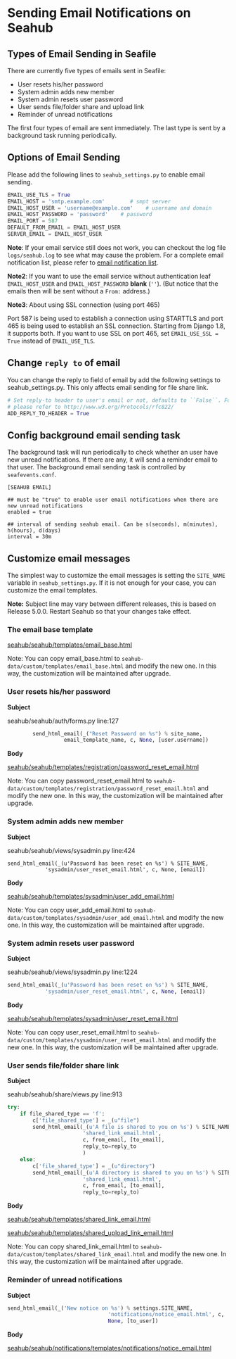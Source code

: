 # Sending Email Notifications on Seahub

## Types of Email Sending in Seafile

There are currently five types of emails sent in Seafile:

* User resets his/her password
* System admin adds new member
* System admin resets user password
* User sends file/folder share and upload link
* Reminder of unread notifications

The first four types of email are sent immediately. The last type is sent by a background task running periodically.

## Options of Email Sending

Please add the following lines to `seahub_settings.py` to enable email sending.

```python
EMAIL_USE_TLS = True
EMAIL_HOST = 'smtp.example.com'        # smpt server
EMAIL_HOST_USER = 'username@example.com'    # username and domain
EMAIL_HOST_PASSWORD = 'password'    # password
EMAIL_PORT = 587
DEFAULT_FROM_EMAIL = EMAIL_HOST_USER
SERVER_EMAIL = EMAIL_HOST_USER

```


**Note**: If your email service still does not work, you can checkout the log file `logs/seahub.log` to see what may cause the problem. For a complete email notification list, please refer to [email notification list](customize_email_notifications.md).

**Note2**: If you want to use the email service without authentication leaf `EMAIL_HOST_USER` and `EMAIL_HOST_PASSWORD` **blank** (`''`). (But notice that the emails then will be sent without a `From:` address.)

**Note3**: About using SSL connection (using port 465)

Port 587 is being used to establish a connection using STARTTLS and port 465 is being used to establish an SSL connection.  Starting from Django 1.8, it supports both.
If you want to use SSL on port 465, set `EMAIL_USE_SSL = True` instead of `EMAIL_USE_TLS`.


## Change `reply to` of email

You can change the reply to field of email by add the following settings to seahub_settings.py. This only affects email sending for file share link.

```python
# Set reply-to header to user's email or not, defaults to ``False``. For details,
# please refer to http://www.w3.org/Protocols/rfc822/
ADD_REPLY_TO_HEADER = True

```

## Config background email sending task

The background task will run periodically to check whether an user have new unread notifications. If there are any, it will send a reminder email to that user. The background email sending task is controlled by `seafevents.conf`.

```
[SEAHUB EMAIL]

## must be "true" to enable user email notifications when there are new unread notifications
enabled = true

## interval of sending seahub email. Can be s(seconds), m(minutes), h(hours), d(days)
interval = 30m

```

## Customize email messages

The simplest way to customize the email messages is setting the `SITE_NAME` variable in `seahub_settings.py`. If it is not enough for your case, you can customize the email templates.

**Note:** Subject line may vary between different releases, this is based on Release 5.0.0. Restart Seahub so that your changes take effect.

### The email base template

[seahub/seahub/templates/email_base.html](https://github.com/haiwen/seahub/blob/master/seahub/templates/email_base.html)

Note: You can copy email_base.html to `seahub-data/custom/templates/email_base.html` and modify the new one. In this way, the customization will be maintained after upgrade.

### User resets his/her password

**Subject**

seahub/seahub/auth/forms.py line:127

```python
        send_html_email(_("Reset Password on %s") % site_name,
                  email_template_name, c, None, [user.username])

```

**Body**

[seahub/seahub/templates/registration/password_reset_email.html](https://github.com/haiwen/seahub/blob/master/seahub/templates/registration/password_reset_email.html)

Note: You can copy password_reset_email.html to `seahub-data/custom/templates/registration/password_reset_email.html` and modify the new one. In this way, the customization will be maintained after upgrade.

### System admin adds new member

**Subject**

seahub/seahub/views/sysadmin.py line:424

```
send_html_email(_(u'Password has been reset on %s') % SITE_NAME,
            'sysadmin/user_reset_email.html', c, None, [email])

```

**Body**

[seahub/seahub/templates/sysadmin/user_add_email.html](https://github.com/haiwen/seahub/blob/master/seahub/templates/sysadmin/user_add_email.html)

Note: You can copy user_add_email.html to `seahub-data/custom/templates/sysadmin/user_add_email.html` and modify the new one. In this way, the customization will be maintained after upgrade.

### System admin resets user password

**Subject**

seahub/seahub/views/sysadmin.py line:1224

```python
send_html_email(_(u'Password has been reset on %s') % SITE_NAME,
            'sysadmin/user_reset_email.html', c, None, [email])

```

**Body**

[seahub/seahub/templates/sysadmin/user_reset_email.html](https://github.com/haiwen/seahub/blob/master/seahub/templates/sysadmin/user_reset_email.html)

Note: You can copy user_reset_email.html to `seahub-data/custom/templates/sysadmin/user_reset_email.html` and modify the new one. In this way, the customization will be maintained after upgrade.

### User sends file/folder share link

**Subject**

seahub/seahub/share/views.py line:913

```python
try:
    if file_shared_type == 'f':
        c['file_shared_type'] = _(u"file")
        send_html_email(_(u'A file is shared to you on %s') % SITE_NAME,
                        'shared_link_email.html',
                        c, from_email, [to_email],
                        reply_to=reply_to
                        )
    else:
        c['file_shared_type'] = _(u"directory")
        send_html_email(_(u'A directory is shared to you on %s') % SITE_NAME,
                        'shared_link_email.html',
                        c, from_email, [to_email],
                        reply_to=reply_to)

```

**Body**

[seahub/seahub/templates/shared_link_email.html](https://github.com/haiwen/seahub/blob/master/seahub/templates/shared_link_email.html)

[seahub/seahub/templates/shared_upload_link_email.html](https://github.com/haiwen/seahub/blob/master/seahub/templates/shared_upload_link_email.html)

Note: You can copy shared_link_email.html to `seahub-data/custom/templates/shared_link_email.html` and modify the new one. In this way, the customization will be maintained after upgrade.

### Reminder of unread notifications

**Subject**

```python
send_html_email(_('New notice on %s') % settings.SITE_NAME,
                                'notifications/notice_email.html', c,
                                None, [to_user])

```

**Body**

[seahub/seahub/notifications/templates/notifications/notice_email.html](https://github.com/haiwen/seahub/blob/master/seahub/notifications/templates/notifications/notice_email.html)
